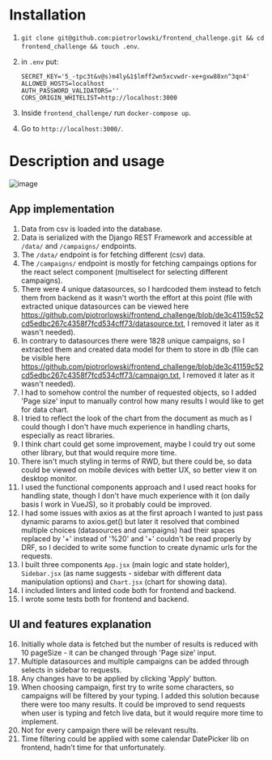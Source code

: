 # Installation

1. `git clone git@github.com:piotrorlowski/frontend_challenge.git && cd frontend_challenge && touch .env`.
2.  in `.env` put:

        SECRET_KEY='5_-tpc3t&v@s)m4ly&1$lmff2wn5xcvwdr-xe+gxw88xn^3qn4'
        ALLOWED_HOSTS=localhost
        AUTH_PASSWORD_VALIDATORS=''
        CORS_ORIGIN_WHITELIST=http://localhost:3000

3. Inside `frontend_challenge/` run `docker-compose up`.
4. Go to `http://localhost:3000/`.

# Description and usage

![image](https://user-images.githubusercontent.com/23028687/119056746-82452000-b9cb-11eb-9724-a761095b813e.png)

## App implementation

1. Data from csv is loaded into the database.
2. Data is serialized with the Django REST Framework and accessible at `/data/` and `/campaigns/` endpoints.
3. The `/data/` endpoint is for fetching different (csv) data.
4. The `/campaigns/` endpoint is mostly for fetching campaings options for the react select component (multiselect for selecting different campaigns).
5. There were 4 unique datasources, so I hardcoded them instead to fetch them from backend as it wasn't worth the effort at this point (file with extracted unique datasources can be viewed here https://github.com/piotrorlowski/frontend_challenge/blob/de3c41159c52cd5edbc267c4358f7fcd534cff73/datasource.txt, I removed it later as it wasn't needed).
6. In contrary to datasources there were 1828 unique campaigns, so I extracted them and created data model for them to store in db (file can be visible here https://github.com/piotrorlowski/frontend_challenge/blob/de3c41159c52cd5edbc267c4358f7fcd534cff73/campaign.txt, I removed it later as it wasn't needed).
7. I had to somehow control the number of requested objects, so I added 'Page size' input to manually control how many results I would like to get for data chart.
8. I tried to reflect the look of the chart from the document as much as I could though I don't have much experience in handling charts, especially as react libraries.
9. I think chart could get some improvement, maybe I could try out some other library, but that would require more time.
10. There isn't much styling in terms of RWD, but there could be, so data could be viewed on mobile devices with better UX, so better view it on desktop monitor.
11. I used the functional components approach and I used react hooks for handling state, though I don't have much experience with it (on daily basis I work in VueJS), so it probably could be improved.
12. I had some issues with axios as at the first aproach I wanted to just pass dynamic params to axios.get() but later it resolved that combined multiple choices (datasources and campaigns) had their spaces replaced by '+' instead of '%20' and '+' couldn't be read properly by DRF, so I decided to write some function to create dynamic urls for the requests.
13. I built three components `App.jsx` (main logic and state holder), `Sidebar.jsx` (as name suggests - sidebar with different data manipulation options) and `Chart.jsx` (chart for showing data).
14. I included linters and linted code both for frontend and backend.
15. I wrote some tests both for frontend and backend.

## UI and features explanation

16. Initially whole data is fetched but the number of results is reduced with 10 pageSize - it can be changed through 'Page size' input.
17. Multiple datasources and multiple campaigns can be added through selects in sidebar to requests.
18. Any changes have to be applied by clicking 'Apply' button.
19. When choosing campaign, first try to write some characters, so campaigns will be filtered by your typing. I added this solution because there were too many results. It could be improved to send requests when user is typing and fetch live data, but it would require more time to implement.
20. Not for every campaign there will be relevant results.
21. Time filtering could be applied with some calendar DatePicker lib on frontend, hadn't time for that unfortunately.
